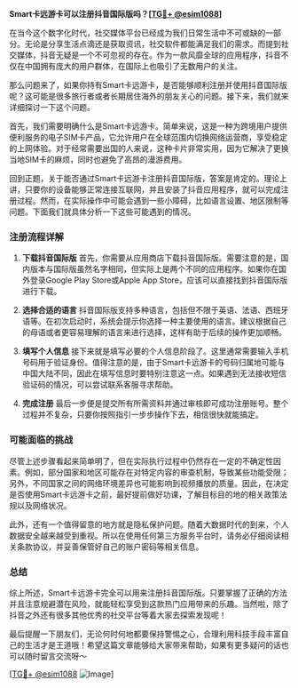 **Smart卡远游卡可以注册抖音国际版吗？[[TG💪+ @esim1088](https://t.me/s/esim1088)]**

在当今这个数字化时代，社交媒体平台已经成为我们日常生活中不可或缺的一部分。无论是分享生活点滴还是获取资讯，社交软件都能满足我们的需求。而提到社交媒体，抖音无疑是一个不可忽视的存在。作为一款风靡全球的应用程序，抖音不仅在中国拥有庞大的用户群体，在国际上也吸引了无数用户的关注。

那么问题来了，如果你持有Smart卡远游卡，是否能够顺利注册并使用抖音国际版呢？这可能是很多旅行者或者长期居住海外的朋友关心的问题。接下来，我们就来详细探讨一下这个问题。

首先，我们需要明确什么是Smart卡远游卡。简单来说，这是一种为跨境用户提供便利服务的电子SIM卡产品，它允许用户在全球范围内切换网络运营商，享受稳定的上网体验。对于经常需要出国的人来说，这种卡片非常实用，因为它解决了更换当地SIM卡的麻烦，同时也避免了高昂的漫游费用。

回到正题，关于能否通过Smart卡远游卡注册抖音国际版，答案是肯定的。理论上讲，只要你的设备能够正常连接互联网，并且安装了抖音应用程序，就可以完成注册过程。然而，在实际操作中可能会遇到一些小障碍，比如语言设置、地区限制等问题。下面我们就具体分析一下这些可能遇到的情况。

### 注册流程详解

1. **下载抖音国际版**
   首先，你需要从应用商店下载抖音国际版。需要注意的是，国内版本与国际版虽然名字相同，但实际上是两个不同的应用程序。如果你在国外登录Google Play Store或Apple App Store，应该可以直接找到抖音国际版进行下载。

2. **选择合适的语言**
   抖音国际版支持多种语言，包括但不限于英语、法语、西班牙语等。在初次启动时，系统会提示你选择一种主要使用的语言。建议根据自己的母语或者更容易理解的语言来进行选择，这样有助于后续的操作更加顺畅。

3. **填写个人信息**
   接下来就是填写必要的个人信息阶段了。这里通常需要输入手机号码用于验证身份。值得注意的是，由于Smart卡远游卡的号码归属地可能与中国大陆不同，因此在填写信息时要特别注意这一点。如果遇到无法接收短信验证码的情况，可以尝试联系客服寻求帮助。

4. **完成注册**
   最后一步便是提交所有所需资料并通过审核即可成功注册账号。整个过程并不复杂，只要你按照指引一步步操作下去，相信很快就能搞定。

### 可能面临的挑战

尽管上述步骤看起来简单明了，但在实际执行过程中仍然存在一定的不确定性因素。例如，部分国家和地区可能存在对特定内容的审查机制，导致某些功能受限；另外，不同国家之间的网络环境差异也可能影响到视频播放的质量。因此，在决定是否使用Smart卡远游卡之前，最好提前做好功课，了解目标目的地的相关政策法规以及网络状况。

此外，还有一个值得留意的地方就是隐私保护问题。随着大数据时代的到来，个人数据安全越来越受到重视。所以在使用任何第三方服务平台时，请务必仔细阅读相关条款协议，并妥善保管好自己的账户密码等相关信息。

### 总结

综上所述，Smart卡远游卡完全可以用来注册抖音国际版。只要掌握了正确的方法并且注意规避潜在风险，就能轻松享受到这款热门应用带来的乐趣。当然啦，除了抖音之外还有很多其他优秀的社交平台等着大家去探索发现呢！

最后提醒一下朋友们，无论何时何地都要保持警惕之心，合理利用科技手段丰富自己的生活才是王道哦！希望这篇文章能够给大家带来帮助，如果有更多疑问的话也可以随时留言交流呀～

[[TG💪+ @esim1088](https://t.me/s/esim1088) ![Image](https://i.postimg.cc/4NQfJmqS/Snipaste-2025-05-13-00-14-12.png)]